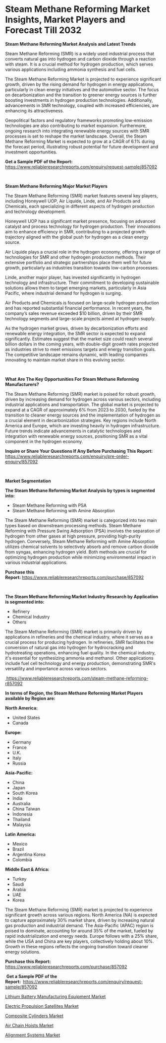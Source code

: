 <p><h1>Steam Methane Reforming Market Insights, Market Players and Forecast Till 2032</h1></p><p><strong>Steam Methane Reforming Market Analysis and Latest Trends</strong></p>
<p><p>Steam Methane Reforming (SMR) is a widely used industrial process that converts natural gas into hydrogen and carbon dioxide through a reaction with steam. It is a crucial method for hydrogen production, which serves various applications including ammonia synthesis and fuel cells.</p><p>The Steam Methane Reforming Market is projected to experience significant growth, driven by the rising demand for hydrogen in energy applications, particularly in clean energy initiatives and the automotive sector. The focus on decarbonization and the transition to greener energy sources is further boosting investments in hydrogen production technologies. Additionally, advancements in SMR technology, coupled with increased efficiencies, are enhancing its attractiveness.</p><p>Geopolitical factors and regulatory frameworks promoting low-emission technologies are also contributing to market expansion. Furthermore, ongoing research into integrating renewable energy sources with SMR processes is set to reshape the market landscape. Overall, the Steam Methane Reforming Market is expected to grow at a CAGR of 6.1% during the forecast period, illustrating robust potential for future development and investment opportunities.</p></p>
<p><strong>Get a Sample PDF of the Report:&nbsp;</strong> <a href="https://www.reliableresearchreports.com/enquiry/request-sample/857092?utm_campaign=28&utm_medium=2&utm_source=Github&utm_content=ia&utm_term=17022025&utm_id=steam-methane-reforming">https://www.reliableresearchreports.com/enquiry/request-sample/857092</a></p>
<p>&nbsp;</p>
<p><strong>Steam Methane Reforming Major Market Players</strong></p>
<p><p>The Steam Methane Reforming (SMR) market features several key players, including Honeywell UOP, Air Liquide, Linde, and Air Products and Chemicals, each specializing in different aspects of hydrogen production and technology development.</p><p>Honeywell UOP has a significant market presence, focusing on advanced catalyst and process technology for hydrogen production. Their innovations aim to enhance efficiency in SMR, contributing to a projected growth trajectory aligned with the global push for hydrogen as a clean energy source. </p><p>Air Liquide plays a crucial role in the hydrogen economy, offering a range of technologies for SMR and other hydrogen production methods. Their extensive portfolio and strategic partnerships place them well for future growth, particularly as industries transition towards low-carbon processes.</p><p>Linde, another major player, has invested significantly in hydrogen technology and infrastructure. Their commitment to developing sustainable solutions allows them to target emerging markets, particularly in Asia Pacific, where industrial demand for hydrogen is surging.</p><p>Air Products and Chemicals is focused on large-scale hydrogen production and has reported substantial financial performance. In recent years, the company’s sales revenue exceeded $10 billion, driven by their SMR technology segments and large-scale projects aimed at hydrogen supply.</p><p>As the hydrogen market grows, driven by decarbonization efforts and renewable energy integration, the SMR sector is expected to expand significantly. Estimates suggest that the market size could reach several billion dollars in the coming years, with double-digit growth rates projected as industries strive to meet emissions targets and energy transition goals. The competitive landscape remains dynamic, with leading companies innovating to maintain market share in this evolving sector.</p></p>
<p>&nbsp;</p>
<p><strong>What Are The Key Opportunities For Steam Methane Reforming Manufacturers?</strong></p>
<p><p>The Steam Methane Reforming (SMR) market is poised for robust growth, driven by increasing demand for hydrogen across various sectors, including industrial applications and transportation. The global market is projected to expand at a CAGR of approximately 6% from 2023 to 2030, fueled by the transition to cleaner energy sources and the implementation of hydrogen as a crucial element in decarbonization strategies. Key regions include North America and Europe, which are investing heavily in hydrogen infrastructure. Future trends indicate advancements in catalytic technologies and integration with renewable energy sources, positioning SMR as a vital component in the hydrogen economy.</p></p>
<p><strong>Inquire or Share Your Questions If Any Before Purchasing This Report:</strong> <a href="https://www.reliableresearchreports.com/enquiry/pre-order-enquiry/857092?utm_campaign=28&utm_medium=2&utm_source=Github&utm_content=ia&utm_term=17022025&utm_id=steam-methane-reforming">https://www.reliableresearchreports.com/enquiry/pre-order-enquiry/857092</a></p>
<p>&nbsp;</p>
<p><strong>Market Segmentation</strong></p>
<p><strong>The Steam Methane Reforming Market Analysis by types is segmented into:</strong></p>
<p><ul><li>Steam Methane Reforming with PSA</li><li>Steam Methane Reforming with Amine Absorption</li></ul></p>
<p><p>The Steam Methane Reforming (SMR) market is categorized into two main types based on downstream processing methods. Steam Methane Reforming with Pressure Swing Adsorption (PSA) involves the separation of hydrogen from other gases at high pressure, providing high-purity hydrogen. Conversely, Steam Methane Reforming with Amine Absorption utilizes chemical solvents to selectively absorb and remove carbon dioxide from syngas, enhancing hydrogen yield. Both methods are crucial for optimizing hydrogen production while minimizing environmental impact in various industrial applications.</p></p>
<p><strong>Purchase this Report:&nbsp;</strong><a href="https://www.reliableresearchreports.com/purchase/857092?utm_campaign=28&utm_medium=2&utm_source=Github&utm_content=ia&utm_term=17022025&utm_id=steam-methane-reforming">https://www.reliableresearchreports.com/purchase/857092</a></p>
<p>&nbsp;</p>
<p><strong>The Steam Methane Reforming Market Industry Research by Application is segmented into:</strong></p>
<p><ul><li>Refinery</li><li>Chemical Industry</li><li>Others</li></ul></p>
<p><p>The Steam Methane Reforming (SMR) market is primarily driven by applications in refineries and the chemical industry, where it serves as a crucial process for producing hydrogen. In refineries, SMR facilitates the conversion of natural gas into hydrogen for hydrocracking and hydrotreating operations, enhancing fuel quality. In the chemical industry, it's essential for synthesizing ammonia and methanol. Other applications include fuel cell technology and energy production, demonstrating SMR's versatility and importance across various sectors.</p></p>
<p><a href="https://www.reliableresearchreports.com/steam-methane-reforming-r857092?utm_campaign=28&utm_medium=2&utm_source=Github&utm_content=ia&utm_term=17022025&utm_id=steam-methane-reforming">&nbsp;https://www.reliableresearchreports.com/steam-methane-reforming-r857092</a></p>
<p><strong>In terms of Region, the Steam Methane Reforming Market Players available by Region are:</strong></p>
<p>
    <p> <strong> North America: </strong>
        <ul>
            <li>United States</li>
            <li>Canada</li>
        </ul>
        </p> 
    <p> <strong> Europe: </strong>
        <ul>
            <li>Germany</li>
            <li>France</li>
            <li>U.K.</li>
            <li>Italy</li>
            <li>Russia</li>
        </ul>
        </p> 
    <p> <strong> Asia-Pacific: </strong>
        <ul>
            <li>China</li>
            <li>Japan</li>
            <li>South Korea</li>
            <li>India</li>
            <li>Australia</li>
            <li>China Taiwan</li>
            <li>Indonesia</li>
            <li>Thailand</li>
            <li>Malaysia</li>
        </ul>
        </p> 
    <p> <strong> Latin America: </strong>
        <ul>
            <li>Mexico</li>
            <li>Brazil</li>
            <li>Argentina Korea</li>
            <li>Colombia</li>
        </ul>
        </p> 
    <p> <strong> Middle East & Africa: </strong>
        <ul>
            <li>Turkey</li>
            <li>Saudi</li>
            <li>Arabia</li>
            <li>UAE</li>
            <li>Korea</li>
        </ul>
    </p>
    </p>
<p><p>The Steam Methane Reforming (SMR) market is projected to experience significant growth across various regions. North America (NA) is expected to capture approximately 30% market share, driven by increasing natural gas production and industrial demand. The Asia-Pacific (APAC) region is poised to dominate, accounting for around 35% of the market, fueled by rapid industrialization and energy needs. Europe follows with a 25% share, while the USA and China are key players, collectively holding about 10%. Growth in these regions reflects the ongoing transition toward cleaner energy solutions.</p></p>
<p><strong>Purchase this Report: </strong><a href="https://www.reliableresearchreports.com/purchase/857092?utm_campaign=28&utm_medium=2&utm_source=Github&utm_content=ia&utm_term=17022025&utm_id=steam-methane-reforming">https://www.reliableresearchreports.com/purchase/857092</a></p>
<p>&nbsp;<strong>Get a Sample PDF of the Report:&nbsp;&nbsp;</strong><a href="https://www.reliableresearchreports.com/enquiry/request-sample/857092?utm_campaign=28&utm_medium=2&utm_source=Github&utm_content=ia&utm_term=17022025&utm_id=steam-methane-reforming">https://www.reliableresearchreports.com/enquiry/request-sample/857092</a></p>
<p><strong></strong></p>
<p><p><a href="https://github.com/vassihucz/Market-Research-Report-List-1/blob/main/lithium-battery-manufacturing-equipment-market.md?utm_campaign=28&utm_medium=2&utm_source=Github&utm_content=ia&utm_term=17022025&utm_id=steam-methane-reforming">Lithium Battery Manufacturing Equipment Market</a></p><p><a href="https://github.com/krulicfidura/Market-Research-Report-List-1/blob/main/electric-propulsion-satellites-market.md?utm_campaign=28&utm_medium=2&utm_source=Github&utm_content=ia&utm_term=17022025&utm_id=steam-methane-reforming">Electric Propulsion Satellites Market</a></p><p><a href="https://github.com/denbelnmer50/Market-Research-Report-List-1/blob/main/composite-cylinders-market.md?utm_campaign=28&utm_medium=2&utm_source=Github&utm_content=ia&utm_term=17022025&utm_id=steam-methane-reforming">Composite Cylinders Market</a></p><p><a href="https://github.com/hunanuzmez/Market-Research-Report-List-1/blob/main/air-chain-hoists-market.md?utm_campaign=28&utm_medium=2&utm_source=Github&utm_content=ia&utm_term=17022025&utm_id=steam-methane-reforming">Air Chain Hoists Market</a></p><p><a href="https://github.com/shewlisapsai/Market-Research-Report-List-1/blob/main/alignment-systems-market.md?utm_campaign=28&utm_medium=2&utm_source=Github&utm_content=ia&utm_term=17022025&utm_id=steam-methane-reforming">Alignment Systems Market</a></p></p>